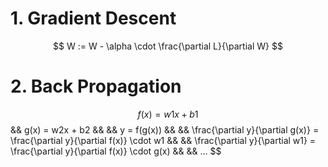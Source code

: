 # 1. Gradient Descent
$$ W := W - \alpha \cdot \frac{\partial L}{\partial W} $$

# 2. Back Propagation
$$ f(x) = w1x + b1 $$
&& g(x) = w2x + b2 &&
&& y = f(g(x)) &&
&& \frac{\partial y}{\partial g(x)} = \frac{\partial y}{\partial f(x)} \cdot w1 &&
&& \frac{\partial y}{\partial w1} = \frac{\partial y}{\partial f(x)} \cdot g(x) &&
&& ... $$
